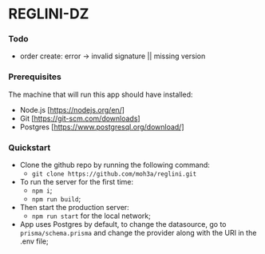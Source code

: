 # REGLINI-DZ

### Todo

- order create: error -> invalid signature || missing version

### Prerequisites

The machine that will run this app should have installed:

- Node.js [https://nodejs.org/en/]
- Git [https://git-scm.com/downloads]
- Postgres [https://www.postgresql.org/download/]

### Quickstart

- Clone the github repo by running the following command:
  - `git clone https://github.com/moh3a/reglini.git`
- To run the server for the first time:
  - `npm i`;
  - `npm run build`;
- Then start the production server:
  - `npm run start` for the local network;
- App uses Postgres by default, to change the datasource, go to `prisma/schema.prisma` and change the provider along with the URI in the .env file;
